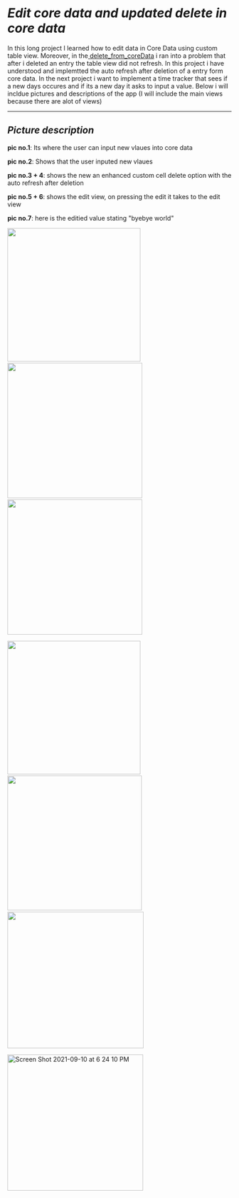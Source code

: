 # *Edit core data and updated delete in core data*

In this long project I learned how to edit data in Core Data using custom table view. Moreover, in the[ delete_from_coreData](https://github.com/DanMint/IOS-apps/tree/main/CoreData_Pracice/delete_from_coreData) i ran into a problem that after i deleted an entry the table view did not refresh. In this project i have understood and implemtted the auto refresh after deletion of a entry form core data. In the next project i want to implement a time tracker that sees if a new days occures and if its a new day it asks to input a value. Below i will incldue pictures and descriptions of the app (I will include the main views because there are alot of views)

--------------------------------------------------------------------------------------------------------------------------------------------------------------------

## *Picture description*

**pic no.1**: Its where the user can input new vlaues into core data

**pic no.2**: Shows that the user inputed new vlaues 

**pic no.3 + 4**: shows the new an enhanced custom cell delete option with the auto refresh after deletion

**pic no.5 + 6**: shows the edit view, on pressing the edit it takes to the edit view

**pic no.7**: here is the editied value stating "byebye world"


<p float="left">
  <img src="https://user-images.githubusercontent.com/67702241/132886977-4f596fe0-5e45-4d6e-8ef4-9f8e57605db2.png" width="299" />
  &nbsp;&nbsp;
  <img src="https://user-images.githubusercontent.com/67702241/132887040-31212480-5b23-416f-bf07-2c0db4847f67.png" width="303" /> 
  &nbsp;&nbsp;
  <img src="https://user-images.githubusercontent.com/67702241/132887048-d50b6d39-eb2d-4c03-940b-a829f8d56226.png" width="303" />
</p>

<p float="left">
  <img src="https://user-images.githubusercontent.com/67702241/132887449-0744262b-719e-4ed8-bb92-1aed1b43c809.png" width="299" />
  &nbsp;&nbsp;
  <img src="https://user-images.githubusercontent.com/67702241/132887453-dab4a78b-30b0-45d5-95e4-3546e186121b.png" width="302" /> 
  &nbsp;&nbsp;
  <img src="https://user-images.githubusercontent.com/67702241/132887457-e60533a8-0821-41f2-adc3-dee3158dca0e.png" width="306" />
</p>

<img width="305" alt="Screen Shot 2021-09-10 at 6 24 10 PM" src="https://user-images.githubusercontent.com/67702241/132887512-f4fd73cf-c352-4959-9c65-edef4f086876.png">



